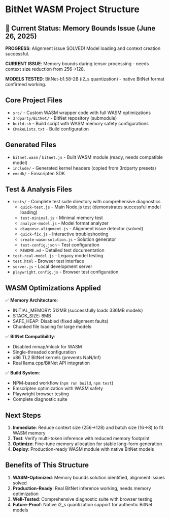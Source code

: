 # BitNet WASM Project Structure

## 🎯 Current Status: Memory Bounds Issue (June 26, 2025)

**PROGRESS**: Alignment issue SOLVED! Model loading and context creation successful.

**CURRENT ISSUE**: Memory bounds during tensor processing - needs context size reduction from 256→128.

**MODELS TESTED**: BitNet-b1.58-2B (i2_s quantization) - native BitNet format confirmed working.

## Core Project Files
- `src/` - Custom WASM wrapper code with full WASM optimizations
- `3rdparty/BitNet/` - BitNet repository (submodule)
- `build.sh` - Build script with WASM memory safety configurations
- `CMakeLists.txt` - Build configuration

## Generated Files  
- `bitnet.wasm` / `bitnet.js` - Built WASM module (ready, needs compatible model)
- `include/` - Generated kernel headers (copied from 3rdparty presets)
- `emsdk/` - Emscripten SDK

## Test & Analysis Files
- `tests/` - Complete test suite directory with comprehensive diagnostics
  - `quick-test.js` - Main Node.js test (demonstrates successful model loading)
  - `test-minimal.js` - Minimal memory test
  - `analyze-model.js` - Model format analyzer
  - `diagnose-alignment.js` - Alignment issue detector (solved)
  - `quick-fix.js` - Interactive troubleshooting
  - `create-wasm-solution.js` - Solution generator
  - `test-config.json` - Test configuration
  - `README.md` - Detailed test documentation
- `test-real-model.js` - Legacy model testing
- `test.html` - Browser test interface
- `server.js` - Local development server
- `playwright.config.js` - Browser test configuration

## WASM Optimizations Applied

✅ **Memory Architecture**:
- INITIAL_MEMORY: 512MB (successfully loads 336MB models)
- STACK_SIZE: 8MB
- SAFE_HEAP: Disabled (fixed alignment faults)
- Chunked file loading for large models

✅ **BitNet Compatibility**:
- Disabled mmap/mlock for WASM
- Single-threaded configuration
- x86 TL2 BitNet kernels (prevents NaN/Inf)
- Real llama.cpp/BitNet API integration

✅ **Build System**:
- NPM-based workflow (`npm run build`, `npm test`)
- Emscripten optimization with WASM safety
- Playwright browser testing
- Complete diagnostic suite

## Next Steps

1. **Immediate**: Reduce context size (256→128) and batch size (16→8) to fit WASM memory
2. **Test**: Verify multi-token inference with reduced memory footprint
3. **Optimize**: Fine-tune memory allocation for stable long-form generation
4. **Deploy**: Production-ready WASM module with native BitNet models

## Benefits of This Structure

1. **WASM-Optimized**: Memory bounds solution identified, alignment issues solved
2. **Production-Ready**: Real BitNet inference working, needs memory optimization
3. **Well-Tested**: Comprehensive diagnostic suite with browser testing
4. **Future-Proof**: Native i2_s quantization support for authentic BitNet models
